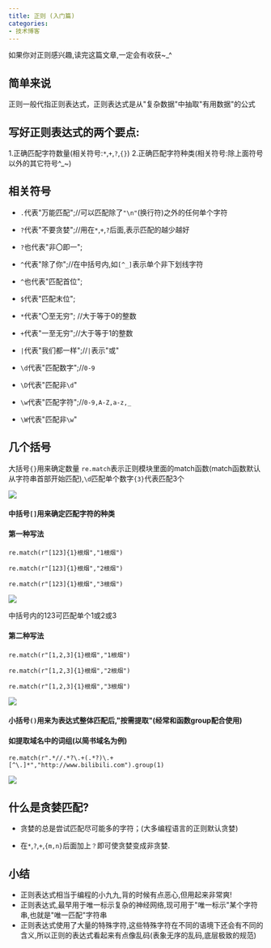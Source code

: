```yaml
---
title: 正则 (入门篇)
categories:
- 技术博客
---
```



如果你对正则感兴趣,读完这篇文章,一定会有收获~_^

## 简单来说

正则一般代指正则表达式，正则表达式是从"复杂数据"中抽取"有用数据"的公式



## 写好正则表达式的两个要点:

1.正确匹配字符数量(相关符号:`*`,`+`,`?`,`{}`)
2.正确匹配字符种类(相关符号:除上面符号以外的其它符号^_~)



## 相关符号

- `.`代表"万能匹配";//可以匹配除了`"\n"`(换行符)之外的任何单个字符

- `?`代表"不要贪婪";//用在`*`,`+`,`?`后面,表示匹配的越少越好
- `?`也代表"非〇即一";

- `^`代表"除了你";//在中括号内,如`[^_]`表示单个非下划线字符
- `^`也代表"匹配首位";
- `$`代表"匹配末位";
- `*`代表"〇至无穷"; //大于等于0的整数

- `+`代表"一至无穷";//大于等于1的整数
- `|`代表"我们都一样";//`|`表示"或"


- `\d`代表"匹配数字";//`0-9`
- `\D`代表"匹配非`\d`"
- `\w`代表"匹配字符";//`0-9,A-Z,a-z,_`
- `\W`代表"匹配非`\w`"



## 几个括号
大括号`{}`用来确定数量
`re.match`表示正则模块里面的match函数(match函数默认从字符串首部开始匹配),`\d`匹配单个数字`{3}`代表匹配3个

![](https://cdn.fangyuanxiaozhan.com/assets/16942322998727THEGN62.png)



#### 中括号`[]`用来确定匹配字符的种类

#### 第一种写法

```re
re.match(r"[123]{1}根烟","1根烟")

re.match(r"[123]{1}根烟","2根烟")

re.match(r"[123]{1}根烟","3根烟")
```


![](https://cdn.fangyuanxiaozhan.com/assets/1694232307400pWSndG6y.png)


中括号内的123可匹配单个1或2或3


#### 第二种写法

```
re.match(r"[1,2,3]{1}根烟","1根烟")

re.match(r"[1,2,3]{1}根烟","2根烟")

re.match(r"[1,2,3]{1}根烟","3根烟")
```


![](https://cdn.fangyuanxiaozhan.com/assets/16942323111846pzPCCc3.png)



#### 小括号`()`用来为表达式整体匹配后,"按需提取"(经常和函数group配合使用)

#### 如提取域名中的词组(以简书域名为例)
`re.match(r".*//.*?\.+(.*?)\.+[^\.]*","http://www.bilibili.com").group(1)`


![](https://cdn.fangyuanxiaozhan.com/assets/1694232313692B2GRhHEe.png)



## 什么是贪婪匹配?

- 贪婪的总是尝试匹配尽可能多的字符；(大多编程语言的正则默认贪婪)

- 在`*`,`?`,`+`,`{m,n}`后面加上`？`即可使贪婪变成非贪婪.

  

  

## 小结

- 正则表达式相当于编程的小九九,背的时候有点恶心,但用起来非常爽!
- 正则表达式,最早用于唯一标示复杂的神经网络,现可用于"唯一标示"某个字符串,也就是"唯一匹配"字符串
- 正则表达式使用了大量的特殊字符,这些特殊字符在不同的语境下还会有不同的含义,所以正则的表达式看起来有点像乱码(表象无序的乱码,底层极致的规范)